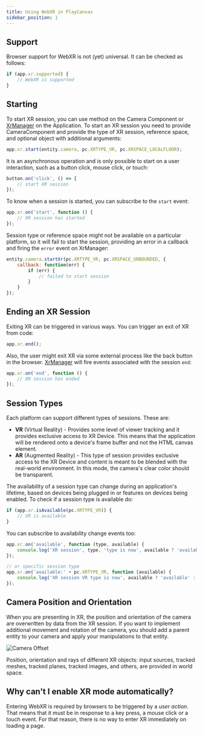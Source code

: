 ```yaml
---
title: Using WebXR in PlayCanvas
sidebar_position: 1
---
```


## Support

Browser support for WebXR is not (yet) universal. It can be checked as follows:

```javascript
if (app.xr.supported) {
    // WebXR is supported
}
```

## Starting

To start XR session, you can use method on the Camera Component or [XrManager][2] on the Application. To start an XR session you need to provide CameraComponent and provide the type of XR session, reference space, and optional object with additional arguments:

```javascript
app.xr.start(entity.camera, pc.XRTYPE_VR, pc.XRSPACE_LOCALFLOOR);
```

It is an asynchronous operation and is only possible to start on a user interaction, such as a button click, mouse click, or touch:

```javascript
button.on('click', () => {
    // start XR session
});
```

To know when a session is started, you can subscribe to the `start` event:

```javascript
app.xr.on('start', function () {
    // XR session has started
});
```

Session type or reference space might not be available on a particular platform, so it will fail to start the session, providing an error in a callback and firing the `error` event on XrManager:

```javascript
entity.camera.startXr(pc.XRTYPE_VR, pc.XRSPACE_UNBOUNDED, {
    callback: function(err) {
        if (err) {
            // failed to start session
        }
    }
});
```

## Ending an XR Session

Exiting XR can be triggered in various ways. You can trigger an exit of XR from code:

```javascript
app.xr.end();
```

Also, the user might exit XR via some external process like the back button in the browser. [XrManager][2] will fire events associated with the session `end`:

```javascript
app.xr.on('end', function () {
    // XR session has ended
});
```

## Session Types

Each platform can support different types of sessions. These are:

- **VR** (Virtual Reality) - Provides some level of viewer tracking and it provides exclusive access to XR Device. This means that the application will be rendered onto a device's frame buffer and not the HTML canvas element.
- **AR** (Augmented Reality) - This type of session provides exclusive access to the XR Device and content is meant to be blended with the real-world environment. In this mode, the camera's clear color should be transparent.

The availability of a session type can change during an application's lifetime, based on devices being plugged in or features on devices being enabled. To check if a session type is available do:

```javascript
if (app.xr.isAvailable(pc.XRTYPE_VR)) {
    // VR is available
}
```

You can subscribe to availability change events too:

```javascript
app.xr.on('available', function (type, available) {
    console.log('XR session', type, 'type is now', available ? 'available' : 'unavailable');
});

// or specific session type
app.xr.on('available:' + pc.XRTYPE_VR, function (available) {
    console.log('XR session VR type is now', available ? 'available' : 'unavailable');
});
```

## Camera Position and Orientation

When you are presenting in XR, the position and orientation of the camera are overwritten by data from the XR session. If you want to implement additional movement and rotation of the camera, you should add a parent entity to your camera and apply your manipulations to that entity.

![Camera Offset](/img/user-manual/xr/using-webxr/camera-offset.jpg)

Position, orientation and rays of different XR objects: input sources, tracked meshes, tracked planes, tracked images, and others, are provided in world space.

## Why can't I enable XR mode automatically?

Entering WebXR is required by browsers to be triggered by a *user action*. That means that it must be in response to a key press, a mouse click or a touch event. For that reason, there is no way to enter XR immediately on loading a page.

[2]: https://api.playcanvas.com/classes/Engine.XrManager.html
